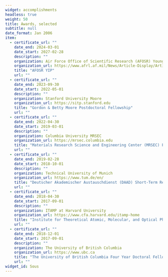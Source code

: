 ```yaml
---
widget: accomplishments
headless: true
weight: 50
title: Awards, selected
subtitle: null
date_format: Jan 2006
item:
  - certificate_url: ""
    date_end: 2024-03-01
    date_start: 2027-02-28
    description: ""
    organization: Air Force Office of Scientific Research (AFOSR) Young Investigator Program (YIP Award 
    organization_url: https://www.afrl.af.mil/News/Article-Display/Article/3625080/afosr-awards-215m-to-scientists-engineers-via-young-investigator-program/
    title: "AFOSR YIP"
    url: ""
  - certificate_url: ""
    date_end: 2023-09-30
    date_start: 2022-05-01
    description: ""
    organization: Stanford University Moore
    organization_url: https://sitp.stanford.edu
    title: "Gordon & Betty Moore Postdoctoral Fellowship"
    url: ""
  - certificate_url: ""
    date_end: 2022-04-30
    date_start: 2019-03-01
    description: ""
    organization: Columbia University MRSEC
    organization_url: https://mrsec.columbia.edu
    title: "Materials Research Science and Engineering Center (MRSEC) Postdoctoral Fellowship"
    url: ""
  - certificate_url: ""
    date_end: 2019-02-28
    date_start: 2018-10-01
    description: ""
    organization: Technical University of Munich
    organization_url: https://www.tum.de/en/
    title: "Deutscher Akademischer Austauschdienst (DAAD) Short-Term Research Grant Scholarship"
    url: ""
  - certificate_url: ""
    date_end: 2018-04-30
    date_start: 2017-09-01
    description: ""
    organization: ITAMP at Harvard University
    organization_url: https://www.cfa.harvard.edu/itamp-home
    title: "Institute for Theoretical Atomic, Molecular, and Optical Physics (ITAMP) Visiting Fellowship"
    url: ""
  - certificate_url: ""
    date_end: 2018-12-01
    date_start: 2017-09-01
    description: ""
    organization: The University of British Columbia
    organization_url: https://www.ubc.ca
    title: "The University of British Columbia Four Year Doctoral Fellowship."
    url: ""
widget_id: Sous
---
```

